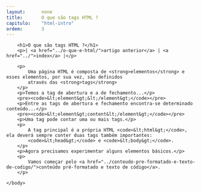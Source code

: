 ```yaml
---
layout:      none
title:       O que são tags HTML ?
capitulo:    "html-intro"
ordem:       3
---
```

<html>
    <head>
        <title>O que são tags HTML ?</title>
        <meta charset="UTF-8">
    </head>
    <body>

        <h1>O que são tags HTML ?</h1>
        <p>| <a href="../o-que-e-html/">artigo anterior</a> | <a href="../">index</a> |</p>

        <p>
            Uma página HTML é composta de <strong>elementos</strong> e esses elementos, por sua vez, são definidos
            através das <strong>tags</strong>
        </p>
        <p>Temos a tag de abertura e a de fechamento...</p>
        <pre><code>&lt;element&gt;&lt;/element&gt;</code></pre>
        <p>Entre as tags de abertura e fechamento encontra-se determinado conteúdo...</p>
        <pre><code>&lt;element&gt;content&lt;/element&gt;</code></pre>
        <p>Uma tag pode contar uma ou mais tags.</p>
        <p>
            A tag principal é a própria HTML <code>&lt;html&gt;</code>, ela deverá sempre conter duas tags também importantes:
            <code>&lt;head&gt;</code> e <code>&lt;body&gt;</code>.
        </p>
        <p>Agora precisamos experimentar alguns elementos básicos.</p>
        <p>
            Vamos começar pelo <a href="../conteudo-pre-formatado-e-texto-de-codigo/">conteúdo pré-formatado e texto de código</a>.
        </p>

    </body>
</html>

